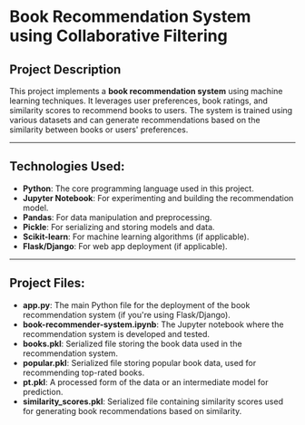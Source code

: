# Book Recommendation System using Collaborative Filtering

## Project Description
This project implements a **book recommendation system** using machine learning techniques. It leverages user preferences, book ratings, and similarity scores to recommend books to users. The system is trained using various datasets and can generate recommendations based on the similarity between books or users' preferences.

---

## Technologies Used:
- **Python**: The core programming language used in this project.
- **Jupyter Notebook**: For experimenting and building the recommendation model.
- **Pandas**: For data manipulation and preprocessing.
- **Pickle**: For serializing and storing models and data.
- **Scikit-learn**: For machine learning algorithms (if applicable).
- **Flask/Django**: For web app deployment (if applicable).

---

## Project Files:

- **app.py**: The main Python file for the deployment of the book recommendation system (if you're using Flask/Django).
- **book-recommender-system.ipynb**: The Jupyter notebook where the recommendation system is developed and tested.
- **books.pkl**: Serialized file storing the book data used in the recommendation system.
- **popular.pkl**: Serialized file storing popular book data, used for recommending top-rated books.
- **pt.pkl**: A processed form of the data or an intermediate model for prediction.
- **similarity_scores.pkl**: Serialized file containing similarity scores used for generating book recommendations based on similarity.
